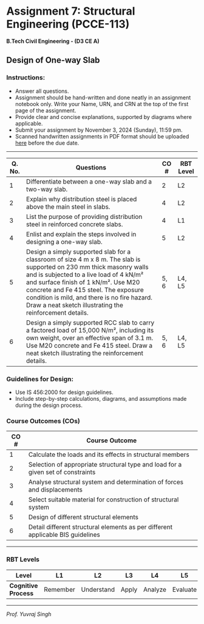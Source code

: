 # **Assignment 7: Structural Engineering (PCCE-113)**
**B.Tech Civil Engineering - (D3 CE A)**

## Design of One-way Slab

### **Instructions:**
- Answer all questions.
- Assignment should be hand-written and done neatly in an assignment notebook only. Write your Name, URN, and CRN at the top of the first page of the assignment.
- Provide clear and concise explanations, supported by diagrams where applicable.
- Submit your assignment by November 3, 2024 (Sunday), 11:59 pm.
- Scanned handwritten assignments in PDF format should be uploaded [here](https://guru.gndec.ac.in/guru/mod/assign/view.php?id=810) before the due date.

---


| **Q. No.** | **Questions**                                                                                              | **CO #** | **RBT Level** |
|------------|------------------------------------------------------------------------------------------------------------|----------|---------------|
| 1          | Differentiate between a one-way slab and a two-way slab.                                                   | 2        | L2            |
| 2          | Explain why distribution steel is placed above the main steel in slabs.                                    | 4        | L2            |
| 3          | List the purpose of providing distribution steel in reinforced concrete slabs.                             | 4        | L1            |
| 4          | Enlist and explain the steps involved in designing a one-way slab.                                         | 5        | L2            |
| 5          | Design a simply supported slab for a classroom of size 4 m x 8 m. The slab is supported on 230 mm thick masonry walls and is subjected to a live load of 4 kN/m² and surface finish of 1 kN/m². Use M20 concrete and Fe 415 steel. The exposure condition is mild, and there is no fire hazard. Draw a neat sketch illustrating the reinforcement details.  | 5, 6     | L4, L5        |
| 6          | Design a simply supported RCC slab to carry a factored load of 15,000 N/m², including its own weight, over an effective span of 3.1 m. Use M20 concrete and Fe 415 steel. Draw a neat sketch illustrating the reinforcement details. | 5, 6     | L4, L5        |

### **Guidelines for Design:**
- Use IS 456:2000 for design guidelines.
- Include step-by-step calculations, diagrams, and assumptions made during the design process.
  
### **Course Outcomes (COs)**

| **CO #** | **Course Outcome**                                                                                         |
|----------|------------------------------------------------------------------------------------------------------------|
| 1        | Calculate the loads and its effects in structural members                                               |
| 2        | Selection of appropriate structural type and load for a given set of constraints                         |
| 3        | Analyse structural system and determination of forces and displacements                                |
| 4        | Select suitable material for construction of structural system                                           |
| 5        | Design of different structural elements                                                                 |
| 6        | Detail different structural elements as per different applicable BIS guidelines                         |

---

### **RBT Levels**

| **Level**            | L1       | L2         | L3      | L4      | L5      | L6      |
|----------------------|----------|------------|---------|---------|---------|---------|
| **Cognitive Process** | Remember | Understand | Apply   | Analyze | Evaluate| Create  |

---

*Prof. Yuvraj Singh*
